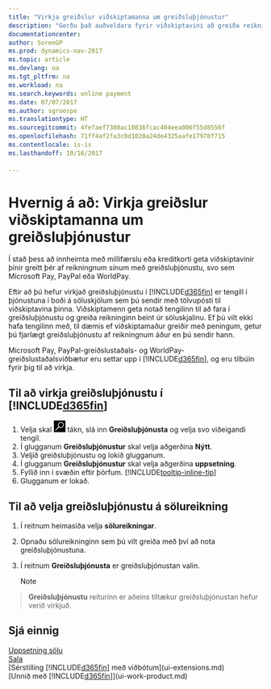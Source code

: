 ```yaml
---
title: "Virkja greiðslur viðskiptamanna um greiðsluþjónustur"
description: "Gerðu það auðveldara fyrir viðskiptavini að greiða reikninga sína með því að virkja greiðsluþjónustu."
documentationcenter: 
author: SorenGP
ms.prod: dynamics-nav-2017
ms.topic: article
ms.devlang: na
ms.tgt_pltfrm: na
ms.workload: na
ms.search.keywords: online payment
ms.date: 07/07/2017
ms.author: sgroespe
ms.translationtype: HT
ms.sourcegitcommit: 4fefaef7380ac10836fcac404eea006f55d8556f
ms.openlocfilehash: 71ff4af2fa3c0d1020a24de4325aafe17978f715
ms.contentlocale: is-is
ms.lasthandoff: 10/16/2017

---
```

# <a name="how-to-enable-customer-payments-through-payment-services"></a>Hvernig á að: Virkja greiðslur viðskiptamanna um greiðsluþjónustur
Í stað þess að innheimta með millifærslu eða kreditkorti geta viðskiptavinir þínir greitt þér af reikningnum sínum með greiðsluþjónustu, svo sem Microsoft Pay, PayPal eða WorldPay.  

Eftir að þú hefur virkjað greiðsluþjónustu í [!INCLUDE[d365fin](includes/d365fin_md.md)] er tengill í þjónustuna í boði á söluskjölum sem þú sendir með tölvupósti til viðskiptavina þinna. Viðskiptamenn geta notað tengilinn til að fara í greiðsluþjónustu og greiða reikninginn beint úr söluskjalinu. Ef þú vilt ekki hafa tengilinn með, til dæmis ef viðskiptamaður greiðir með peningum, getur þú fjarlægt greiðsluþjónustu af reikningnum áður en þú sendir hann.  

Microsoft Pay, PayPal-greiðslustaðals- og WorldPay-greiðslustaðalsviðbætur eru settar upp í [!INCLUDE[d365fin](includes/d365fin_md.md)], og eru tilbúin fyrir þig til að virkja.  

## <a name="to-enable-a-payment-service-in-included365finincludesd365finmdmd"></a>Til að virkja greiðsluþjónustu í [!INCLUDE[d365fin](includes/d365fin_md.md)]
1. Velja skal ![Leit að síðu eða skýrslu](media/ui-search/search_small.png "Leit að síðu eða skýrslu táknið") tákn, slá inn **Greiðsluþjónusta** og velja svo viðeigandi tengil.  
2. Í glugganum **Greiðsluþjónustur** skal velja aðgerðina **Nýtt**.  
3. Veljið greiðsluþjónustu og lokið glugganum.  
4. Í glugganum **Greiðsluþjónustur** skal velja aðgerðina **uppsetning**.  
5. Fyllið inn í svæðin eftir þörfum. [!INCLUDE[tooltip-inline-tip](includes/tooltip-inline-tip_md.md)]  
6. Glugganum er lokað.  

## <a name="to-select-a-payment-service-on-a-sales-invoice"></a>Til að velja greiðsluþjónustu á sölureikning
1. Í reitnum heimasíða velja **sölureikningar**.  
2. Opnaðu sölureikninginn sem þú vilt greiða með því að nota greiðsluþjónustuna.  
3. Í reitnum **Greiðsluþjónusta** er greiðsluþjónustan valin.  

    > [!NOTE]  
>   **Greiðsluþjónustu** reiturinn er aðeins tiltækur greiðsluþjónustan hefur verið virkjuð.  

## <a name="see-also"></a>Sjá einnig  
[Uppsetning sölu](sales-setup-sales.md)  
[Sala](sales-manage-sales.md)  
[Sérstilling [!INCLUDE[d365fin](includes/d365fin_md.md)] með viðbótum](ui-extensions.md)  
[Unnið með [!INCLUDE[d365fin](includes/d365fin_md.md)]](ui-work-product.md)  

